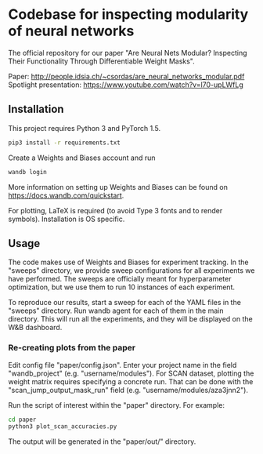 # Codebase for inspecting modularity of neural networks

The official repository for our paper "Are Neural Nets Modular? Inspecting Their Functionality Through Differentiable Weight Masks".

Paper: http://people.idsia.ch/~csordas/are_neural_networks_modular.pdf
Spotlight presentation: https://www.youtube.com/watch?v=l70-upLWfLg

## Installation

This project requires Python 3 and PyTorch 1.5.

```bash
pip3 install -r requirements.txt
```

Create a Weights and Biases account and run 
```bash
wandb login
```

More information on setting up Weights and Biases can be found on
https://docs.wandb.com/quickstart.

For plotting, LaTeX is required (to avoid Type 3 fonts and to render symbols). Installation is OS specific.

## Usage

The code makes use of Weights and Biases for experiment tracking. In the "sweeps" directory, we provide sweep configurations for all experiments we have performed. The sweeps are officially meant for hyperparameter optimization, but we use them to run 10 instances of each experiment.

To reproduce our results, start a sweep for each of the YAML files in the "sweeps" directory. Run wandb agent for each of them in the main directory. This will run all the experiments, and they will be displayed on the W&B dashboard.
### Re-creating plots from the paper

Edit config file "paper/config.json". Enter your project name in the field "wandb_project" (e.g. "username/modules"). For SCAN dataset, plotting the weight matrix requires specifying a concrete run. That can be done with the "scan_jump_output_mask_run" field (e.g. "username/modules/aza3jnn2").

Run the script of interest within the "paper" directory. For example:

```bash
cd paper
python3 plot_scan_accuracies.py
```

The output will be generated in the "paper/out/" directory.
